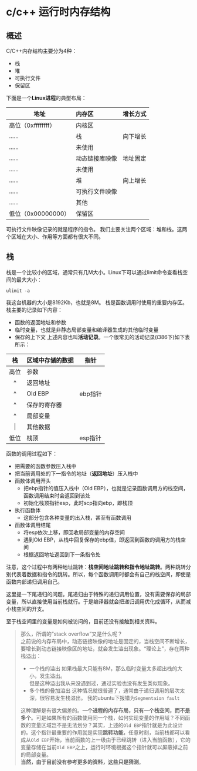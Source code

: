 # c/c++ 运行时内存结构

## 概述
C/C++内存结构主要分为4种：
* 栈
* 堆
* 可执行文件
* 保留区  

下面是一个**Linux进程**的典型布局：  

|地址|内存区|增长方式|
|----|:----|:----|
|高位（0xffffffff）|内核区||
|......|栈|向下增长|
|......|未使用||
|......|动态链接库映像|地址固定|
|......|未使用||
|......|堆|向上增长|
|......|可执行文件映像||
|......|其他||
|低位（0x00000000）|保留区||

可执行文件映像记录的就是程序的指令。
我们主要关注两个区域：堆和栈。这两个区域在大小、作用等方面都有很大不同。

## 栈
栈是一个比较小的区域，通常只有几M大小。Linux下可以通过limit命令查看栈空间的最大大小：
```shell
ulimit -a
```
我这台机器的大小是8192Kb，也就是8M。
栈是函数调用时使用的重要内存区。栈主要的记录如下内容：
* 函数的返回地址和参数
* 临时变量，也就是非静态局部变量和编译器生成的其他临时变量
* 保存的上下文
上述内容也叫**活动记录**。一个很常见的活动记录(i386下)如下表所示：

|栈|区域中存储的数据|指针|
|:--:|--|--|
|高位|参数||
|^|返回地址||
|^|Old EBP|ebp指针|
|^|保存的寄存器||
|^|局部变量||
|\||其他数据||
|低位|栈顶|esp指针|

函数的调用过程如下：
* 把需要的函数参数压入栈中
* 把当前调用处的下一指令的地址（**返回地址**）压入栈中
* 函数体调用开头
  * 把ebp指针的值压入栈中（Old EBP），也就是记录函数调用方的栈空间，函数调用结束时会返回到该处
  * 初始化栈顶指针esp，此时scp指向ebp，即栈顶
* 执行函数体
  * 这部分包含各种变量的出入栈，甚至有函数调用
* 函数体调用结尾
  * 将esp依次上移，即回收局部变量的内存空间
  * 遇到Old EBP，从栈中回复保存的ebp值，即返回到函数的调用方的栈空间
  * 根据返回地址返回到下一条指令处

注意，这个过程中有两种地址跳转：**栈空间地址跳转和指令地址跳转**。两种跳转分别代表着数据和指令的跳转。所以，每个函数调用时都会有自己的栈空间，即使是函数内部递归调用自己。

这里提一下尾递归的问题。尾递归由于特殊的递归调用位置，没有需要保存的局部变量，所以直接使用当前栈就行。于是编译器就会把递归调用优化成循环，从而减小栈空间的开支。

至于栈空间里的变量是如何被访问的，目前还没有接触到相关资料。

>那么，所谓的”stack overflow”又是什么呢？  
之前说的内存布局中，动态链接映像的地址是固定的，当栈空间不断增长，要增长到动态链接映像区的地址，就会发生溢出现象。“理论上”，存在两种栈溢出：
>* 一个栈的溢出
  如果栈最大只能有8M，那么临时变量太多超出栈的大小，发生溢出。  
  但是这种溢出我从来没遇到过，通过实验也没有发生类似现象。  
>* 多个栈的叠加溢出
  这种情况就很普遍了，通常由于递归调用的层次太深，很容易发生栈溢出。
  我的ubuntu下报错为```Segmentaion fault```    
>
>这种理解是有很大偏差的。**一个进程的内存布局，只有一个栈空间，而不是多个**。可是如果所有的函数使用同一个栈，如何实现变量的作用域？不同函数的变量区域岂不是无法划分？其实，上述的```Old EBP```指针就是为此设计的。这个指针最重要的作用就是实现**跳转功能**，任意时刻，当前栈都可以看成从```Old EBP```开始，当前函数的上一级由于已经跳转（进入当前函数），它的变量存储在当前```Old EBP```之上，运行时环境根据这个指针就可以屏蔽掉之前的局部变量。  
**当然，由于目前没有参考更多的资料，这些只是猜测**。
>
